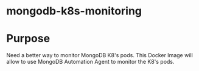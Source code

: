 # mongodb-k8s-monitoring
# Purpose
Need a better way to monitor MongoDB K8's pods. This Docker Image will allow to use MongoDB Automation Agent to monitor the K8's pods.

